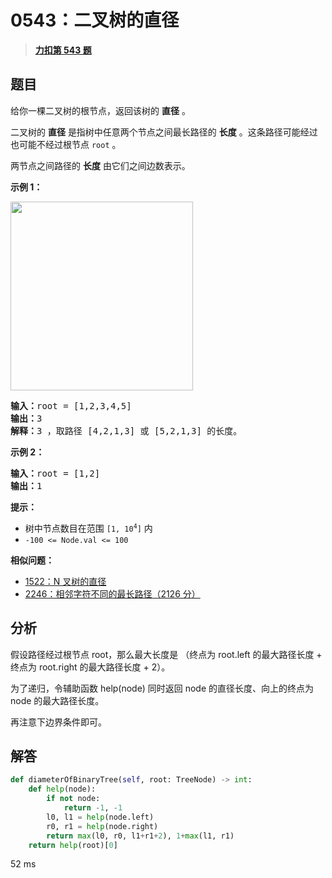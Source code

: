 # 0543：二叉树的直径


> <u>**[力扣第 543 题](https://leetcode.cn/problems/diameter-of-binary-tree/)**</u>

## 题目

<p>给你一棵二叉树的根节点，返回该树的 <strong>直径</strong> 。</p>

<p>二叉树的 <strong>直径</strong> 是指树中任意两个节点之间最长路径的 <strong>长度</strong> 。这条路径可能经过也可能不经过根节点 <code>root</code> 。</p>

<p>两节点之间路径的 <strong>长度</strong> 由它们之间边数表示。</p>



<p><strong class="example">示例 1：</strong></p>
<img alt="" src="https://assets.leetcode.com/uploads/2021/03/06/diamtree.jpg" style="width: 292px; height: 302px;" />
<pre>
<strong>输入：</strong>root = [1,2,3,4,5]
<strong>输出：</strong>3
<strong>解释：</strong>3 ，取路径 [4,2,1,3] 或 [5,2,1,3] 的长度。
</pre>

<p><strong class="example">示例 2：</strong></p>

<pre>
<strong>输入：</strong>root = [1,2]
<strong>输出：</strong>1
</pre>



<p><strong>提示：</strong></p>

<ul>
<li>树中节点数目在范围 <code>[1, 10<sup>4</sup>]</code> 内</li>
<li><code>-100 &lt;= Node.val &lt;= 100</code></li>
</ul>


**相似问题：**
- [1522：N 叉树的直径](/leetcode/1522)
- [2246：相邻字符不同的最长路径（2126 分）](/leetcode/2246)


## 分析

假设路径经过根节点 root，那么最大长度是 （终点为 root.left 的最大路径长度 + 终点为 root.right 的最大路径长度 + 2）。

为了递归，令辅助函数 help(node) 同时返回 node 的直径长度、向上的终点为 node 的最大路径长度。

再注意下边界条件即可。

## 解答

```python
def diameterOfBinaryTree(self, root: TreeNode) -> int:
	def help(node):
		if not node:
			return -1, -1
		l0, l1 = help(node.left)
		r0, r1 = help(node.right)
		return max(l0, r0, l1+r1+2), 1+max(l1, r1)
	return help(root)[0]
```

52 ms
